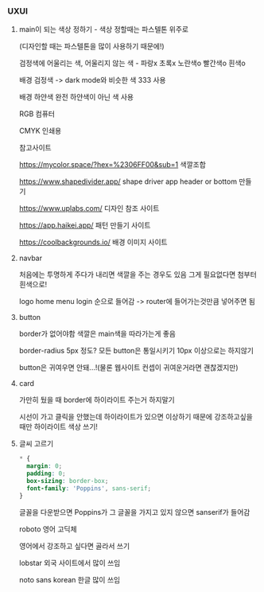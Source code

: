 ### UXUI

1. main이 되는 색상 정하기 - 색상 정할때는 파스텔톤 위주로

   (디자인할 때는 파스텔톤을 많이 사용하기 때문에!)

   검정색에 어울리는 색, 어울리지 않는 색 - 파랑x 초록x 노란색o 빨간색o 흰색o

   배경 검정색 -> dark mode와 비슷한 색 333 사용

   배경 하얀색 완전 하얀색이 아닌 색 사용

   RGB 컴퓨터

   CMYK 인쇄용

   

   참고사이트

   https://mycolor.space/?hex=%2306FF00&sub=1 색깔조합

   https://www.shapedivider.app/ shape driver app header or bottom 만들기

   https://www.uplabs.com/ 디자인 참조 사이트

   https://app.haikei.app/ 패턴 만들기 사이트

   https://coolbackgrounds.io/ 배경 이미지 사이트

   

2. navbar 

   처음에는 투명하게 주다가 내리면 색깔을 주는 경우도 있음 그게 필요없다면 첨부터 흰색으로! 

   logo home menu login 순으로 들어감 -> router에 들어가는것만큼 넣어주면 됨 



3. button 

   border가 없어야함 색깔은 main색을 따라가는게 좋음 

   border-radius 5px 정도? 모든 button은 통일시키기 10px 이상으로는 하지않기

   button은 귀여우면 안돼...!(물론 웹사이트 컨셉이 귀여운거라면 괜찮겠지만)



4. card  

   가만히 뒀을 때 border에 하이라이트 주는거 하지말기 

   시선이 가고 클릭을 안했는데 하이라이트가 있으면 이상하기 때문에 강조하고싶을때만 하이라이트 색상 쓰기!



5. 글씨 고르기

   ```css
   * {
     margin: 0;
     padding: 0;
     box-sizing: border-box;
     font-family: 'Poppins', sans-serif;
   }
   ```

   글꼴을 다운받으면 Poppins가 그 글꼴을 가지고 있지 않으면 sanserif가 들어감 

   roboto 영어 고딕체

   영어에서 강조하고 싶다면 골라서 쓰기 

   lobstar 외국 사이트에서 많이 쓰임 

   noto sans korean 한글 많이 쓰임





